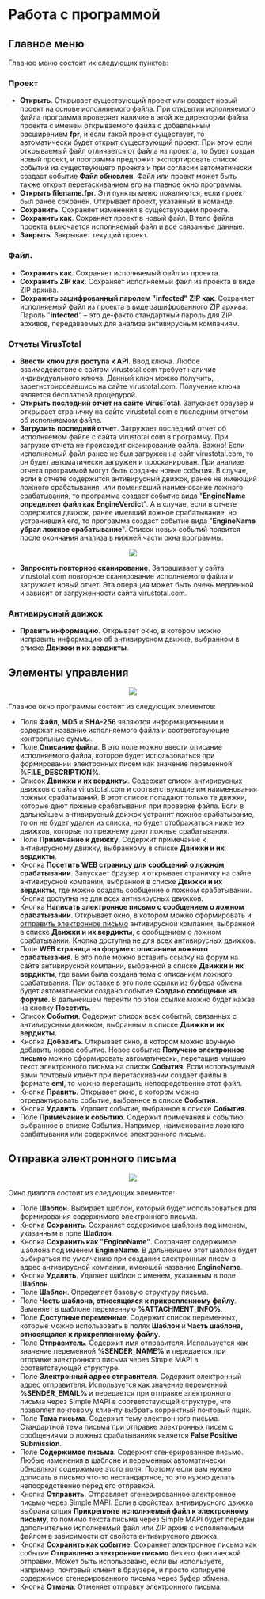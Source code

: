 # Работа с программой
## Главное меню
Главное меню состоит их следующих пунктов:
### Проект
* **Открыть**. Открывает существующий проект или создает новый проект на основе исполняемого файла. При открытии исполняемого файла программа проверяет наличие в этой же директории файла проекта с именем открываемого файла с добавленным расширением **fpr**, и если такой проект существует, то автоматически будет открыт существующий проект. При этом если открываемый файл отличается от файла из проекта, то будет создан новый проект, и программа предложит экспортировать список событий из существующего проекта и при согласии автоматически создаст событие **Файл обновлен**. Файл или проект может быть также открыт перетаскиванием его на главное окно программы.
* **Открыть filename.fpr**. Эти пункты меню появляются, если проект был ранее сохранен. Открывает проект, указанный в команде.
* **Сохранить**. Сохраняет изменения в существующем проекте.
* **Сохранить как**. Сохраняет проект в новый файл. В тело файла проекта включается исполняемый файл и все связанные данные.
* **Закрыть**. Закрывает текущий проект.
### Файл.
* **Сохранить как**. Сохраняет исполняемый файл из проекта.
* **Сохранить ZIP как**. Сохраняет исполняемый файл из проекта в виде ZIP архива.
* **Сохранить зашифрованный паролем "infected" ZIP как**. Сохраняет исполняемый файл из проекта в виде зашифрованного ZIP архива. Пароль "**infected**" – это де-факто стандартный пароль для ZIP архивов, передаваемых для анализа антивирусным компаниям.
### Отчеты VirusTotal
* **Ввести ключ для доступа к API**. Ввод ключа. Любое взаимодействие с сайтом virustotal.com требует наличие индивидуального ключа. Данный ключ можно получить, зарегистрировавшись на сайте virustotal.com. Получение ключа является бесплатной процедурой.
* **Открыть последний отчет на сайте VirusTotal**. Запускает браузер и открывает страничку на сайте virustotal.com с последним отчетом об исполняемом файле.
* **Загрузить последний отчет**. Загружает последний отчет об исполняемом файле с сайта virustotal.com в программу. При загрузке отчета не происходит сканирование файла. Важно! Если исполняемый файл ранее не был загружен на сайт virustotal.com, то он будет автоматически загружен и просканирован. При анализе отчета программой могут быть созданы новые события. В случае, если в отчете содержится антивирусный движок, ранее не имеющий ложного срабатывания, или поменявший наименование ложного срабатывания, то программа создаст событие вида "**EngineName определяет файл как EngineVerdict**". А в случае, если в отчете содержится движок, ранее имевший ложное срабатывание, но устранивший его, то программа создаст событие вида "**EngineName убрал ложное срабатывание**". Список новых событий появится после окончания анализа в нижней части окна программы.

<p align="center"><img src="Img/NewEvents.png?raw=true"/></p>

* **Запросить повторное сканирование**. Запрашивает у сайта virustotal.com повторное сканирование исполняемого файла и загружает новый отчет. Эта операция может быть очень медленной и зависит от загруженности сайта virustotal.com.
### Антивирусный движок
* **Править информацию**. Открывает окно, в котором можно исправить информацию об антивирусном движке, выбранном в списке **Движки и их вердикты**.
## Элементы управления

<p align="center"><img src="Img/FPRHelper.png?raw=true"/></p>

Главное окно программы состоит из следующих элементов:
* Поля **Файл**, **MD5** и **SHA-256** являются информационными и содержат название исполняемого файла и соответствующие контрольные суммы.
* Поле **Описание файла**. В это поле можно ввести описание исполняемого файла, которое будет использоваться при формировании электронных писем как значение переменной **%FILE_DESCRIPTION%**.
* Список **Движки и их вердикты**. Содержит список антивирусных движков с сайта virustotal.com и соответствующие им наименования ложных срабатываний. В этот список попадают только те движки, которые дают ложные срабатывания при проверке файла. Если в дальнейшем антивирусный движок устранит ложное срабатывание, то он не будет удален из списка, но будет отображаться ниже тех движков, которые по прежнему дают ложные срабатывания.
* Поле **Примечание к движку**. Содержит примечание к антивирусному движку, выбранному в списке **Движки и их вердикты**.
* Кнопка **Посетить WEB страницу для сообщений о ложном срабатывании**. Запускает браузер и открывает страничку на сайте антивирусной компании, выбранной в списке **Движки и их вердикты**, где можно создать сообщение о ложном срабатывании. Кнопка доступна не для всех антивирусных движков.
* Кнопка **Написать электронное письмо с сообщением о ложном срабатывании**. Открывает окно, в котором можно сформировать и [отправить электронное письмо](#отправка-электронного-письма) антивирусной компании, выбранной в списке **Движки и их вердикты**, с сообщением о ложном срабатывании. Кнопка доступна не для всех антивирусных движков.
* Поле **WEB страница на форуме с описанием ложного срабатывания**. В это поле можно вставить ссылку на форум на сайте антивирусной компании, выбранной в списке **Движки и их вердикты**, где вами была создана тема с описанием ложного срабатывания. При вставке в это поле ссылки из буфера обмена будет автоматически создано событие **Создано сообщение на форуме**. В дальнейшем перейти по этой ссылке можно будет нажав на кнопку **Посетить**.
* Список **События**. Содержит список всех событий, связанных с антивирусным движком, выбранным в списке **Движки и их вердикты**.
* Кнопка **Добавить**. Открывает окно, в котором можно вручную добавить новое событие. Новое событие **Получено электронное письмо** можно сформировать автоматически, перетащив мышью текст электронного письма на список **События**. Если используемый вами почтовый клиент при перетаскивании создает файлы в формате **eml**, то можно перетащить непосредственно этот файл.
* Кнопка **Править**. Открывает окно, в котором можно отредактировать событие, выбранное в списке **События**.
* Кнопка **Удалить**. Удаляет событие, выбранное в списке **События**.
* Поле **Примечание к событию**. Содержит примечания к событию, выбранное в списке События. Например, наименование ложного срабатывания или содержимое электронного письма.
## Отправка электронного письма

<p align="center"><img src="Img/SendEmail.png?raw=true"/></p>

Окно диалога состоит из следующих элементов:
* Поле **Шаблон**. Выбирает шаблон, который будет использоваться для формирования содержимого электронного письма.
* Кнопка **Сохранить**. Сохраняет содержимое шаблона под именем, указанным в поле **Шаблон**. 
* Кнопка **Сохранить как "EngineName"**. Сохраняет содержимое шаблона под именем **EngineName**. В дальнейшем этот шаблон будет выбираться по умолчанию при создании электронных писем в адрес антивирусной компании, имеющей название **EngineName**.
* Кнопка **Удалить**. Удаляет шаблон с именем, указанным в поле **Шаблон**.
* Поле **Шаблон**. Определяет базовую структуру письма.
* Поле **Часть шаблона, относящаяся к прикрепленному файлу**. Заменяет в шаблоне переменную **%ATTACHMENT_INFO%**.
* Поле **Доступные переменные**. Содержит список переменных, которые можно использовать в полях **Шаблон** и **Часть шаблона, относящаяся к прикрепленному файлу**.
* Поле **Отправитель**. Содержит имя отправителя. Используется как значение переменной **%SENDER_NAME%** и передается при отправке электронного письма через Simple MAPI в соответствующей структуре.
* Поле **Электронный адрес отправителя**. Содержит электронный адрес отправителя. Используется как значение переменной **%SENDER_EMAIL%** и передается при отправке электронного письма через Simple MAPI в соответствующей структуре, что позволяет почтовому клиенту выбрать корректный почтовый ящик.
* Поле **Тема письма**. Содержит тему электронного письма. Стандартной тема письма при отправке электронных писем с сообщениями о ложных срабатываниях является **False Positive Submission**.
* Поле **Содержимое письма**. Содержит сгенерированное письмо. Любые изменения в шаблоне и переменных автоматически обновляют содержимое этого поля. Поэтому если вам нужно дописать в письмо что-то нестандартное, то это нужно делать непосредственно перед его отправкой.
* Кнопка **Отправить**. Отправляет сгенерированное электронное письмо через Simple MAPI. Если в свойствах антивирусного движка выбрана опция **Прикреплять исполняемый файл к электронному письму**, то помимо текста письма через Simple MAPI будет передан дополнительно исполняемый файл или ZIP архив с исполняемым файлом в зависимости от свойств антивирусного движка.
* Кнопка **Сохранить как событие**. Сохраняет электронное письмо как событие **Отправлено электронное письмо** без его фактической отправки. Может быть использовано, если вы используете, например, почтовый клиент в браузере, и просто копируете содержимое сгенерированного письма через буфер обмена.
* Кнопка **Отмена**. Отменяет отправку электронного письма.
